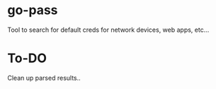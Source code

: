 # go-pass
Tool to search for default creds for network devices, web apps, etc...

# To-DO
Clean up parsed results..

